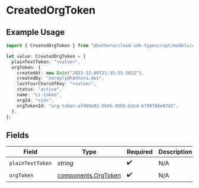 # CreatedOrgToken

## Example Usage

```typescript
import { CreatedOrgToken } from "@hathora/cloud-sdk-typescript/models/components";

let value: CreatedOrgToken = {
  plainTextToken: "<value>",
  orgToken: {
    createdAt: new Date("2023-12-09T21:35:55.501Z"),
    createdBy: "noreply@hathora.dev",
    lastFourCharsOfKey: "<value>",
    status: "active",
    name: "ci-token",
    orgId: "<id>",
    orgTokenId: "org-token-af469a92-5b45-4565-b3c4-b79878de67d2",
  },
};
```

## Fields

| Field                                                      | Type                                                       | Required                                                   | Description                                                |
| ---------------------------------------------------------- | ---------------------------------------------------------- | ---------------------------------------------------------- | ---------------------------------------------------------- |
| `plainTextToken`                                           | *string*                                                   | :heavy_check_mark:                                         | N/A                                                        |
| `orgToken`                                                 | [components.OrgToken](../../models/components/orgtoken.md) | :heavy_check_mark:                                         | N/A                                                        |